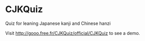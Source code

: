 # CJKQuiz
Quiz for leaning Japanese kanji and Chinese hanzi

Visit http://gooo.free.fr/CJKQuiz/official/CJKQuiz to see a demo.
